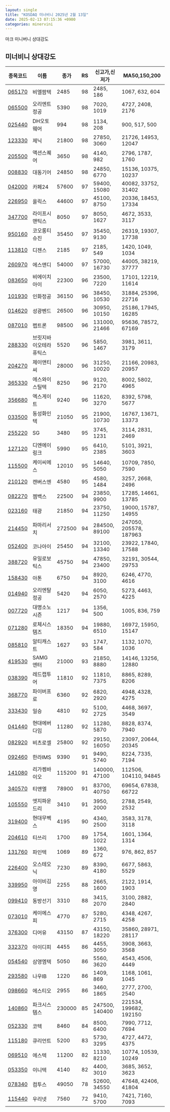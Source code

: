 ```yaml
---
layout: single
title: "KOSDAQ 미너비니 2025년 2월 13일"
date: 2025-02-13 07:15:36 +0900
categories: minervini
---
```

마크 미니버니 상대강도
## 미너비니 상대강도

|종목코드|이름|종가|RS|신고가,신저가|MA50,150,200|
|------|---|---|--|---------|------------|
|[065170](https://finance.daum.net/quotes/A065170)|비엘팜텍|2485|98|2485, 186|1067, 632, 604|
|[065500](https://finance.daum.net/quotes/A065500)|오리엔트정공|5390|98|7020, 1019|4727, 2408, 2176|
|[025440](https://finance.daum.net/quotes/A025440)|DH오토웨어|994|98|1134, 208|900, 517, 500|
|[123330](https://finance.daum.net/quotes/A123330)|제닉|21800|98|27850, 3060|21726, 14953, 12047|
|[205500](https://finance.daum.net/quotes/A205500)|액션스퀘어|3650|98|4140, 982|2796, 1787, 1760|
|[008830](https://finance.daum.net/quotes/A008830)|대동기어|24850|98|24850, 6770|15136, 10375, 10237|
|[042000](https://finance.daum.net/quotes/A042000)|카페24|57600|97|59400, 15080|40082, 33752, 31402|
|[226950](https://finance.daum.net/quotes/A226950)|올릭스|44600|97|45100, 8750|20336, 18453, 17334|
|[347700](https://finance.daum.net/quotes/A347700)|라이프시맨틱스|8050|97|8050, 1627|4672, 3533, 3117|
|[950160](https://finance.daum.net/quotes/A950160)|코오롱티슈진|35450|97|35450, 9130|26319, 19307, 17738|
|[113810](https://finance.daum.net/quotes/A113810)|디젠스|2185|97|2185, 549|1420, 1049, 1034|
|[260970](https://finance.daum.net/quotes/A260970)|에스앤디|54000|97|57000, 16730|44005, 38219, 37777|
|[083650](https://finance.daum.net/quotes/A083650)|비에이치아이|22300|96|23500, 7220|17101, 12219, 11614|
|[101930](https://finance.daum.net/quotes/A101930)|인화정공|36150|96|38450, 10530|31884, 25396, 22716|
|[014620](https://finance.daum.net/quotes/A014620)|성광벤드|26500|96|30950, 10150|25186, 17945, 16285|
|[087010](https://finance.daum.net/quotes/A087010)|펩트론|98500|96|131000, 21466|95636, 78572, 67169|
|[288330](https://finance.daum.net/quotes/A288330)|브릿지바이오테라퓨틱스|5520|96|5850, 1467|3981, 3611, 3179|
|[204270](https://finance.daum.net/quotes/A204270)|제이앤티씨|28000|96|31250, 10020|21166, 20983, 20957|
|[365330](https://finance.daum.net/quotes/A365330)|에스와이스틸텍|8250|96|9120, 2170|8002, 5802, 4965|
|[356680](https://finance.daum.net/quotes/A356680)|엑스게이트|9240|96|11620, 3270|8392, 5798, 5677|
|[033500](https://finance.daum.net/quotes/A033500)|동성화인텍|21050|95|21900, 10730|16767, 13671, 13373|
|[255220](https://finance.daum.net/quotes/A255220)|SG|3480|95|3745, 1231|3114, 2831, 2469|
|[127120](https://finance.daum.net/quotes/A127120)|디엔에이링크|5990|95|6410, 2385|5101, 3921, 3603|
|[115500](https://finance.daum.net/quotes/A115500)|케이씨에스|12010|95|14640, 5050|10709, 7850, 7590|
|[210120](https://finance.daum.net/quotes/A210120)|캔버스엔|4580|95|4580, 1484|3257, 2668, 2496|
|[082270](https://finance.daum.net/quotes/A082270)|젬백스|22500|94|23850, 9900|17285, 14661, 13785|
|[023160](https://finance.daum.net/quotes/A023160)|태광|21850|94|23750, 11250|19000, 15787, 14955|
|[214450](https://finance.daum.net/quotes/A214450)|파마리서치|272500|94|284500, 89100|247050, 205578, 187963|
|[052400](https://finance.daum.net/quotes/A052400)|코나아이|25450|94|32100, 13340|23922, 17840, 17588|
|[388720](https://finance.daum.net/quotes/A388720)|유일로보틱스|45750|94|47850, 23400|32191, 30544, 29753|
|[158430](https://finance.daum.net/quotes/A158430)|아톤|6750|94|8920, 3100|6246, 4770, 4616|
|[014940](https://finance.daum.net/quotes/A014940)|오리엔탈정공|5420|94|6050, 2570|5273, 4463, 4225|
|[007720](https://finance.daum.net/quotes/A007720)|대명소노시즌|1217|94|1356, 500|1005, 836, 759|
|[071280](https://finance.daum.net/quotes/A071280)|로체시스템즈|18350|94|19880, 6510|16972, 15950, 15147|
|[085810](https://finance.daum.net/quotes/A085810)|알티캐스트|1627|93|1747, 584|1132, 1070, 1036|
|[419530](https://finance.daum.net/quotes/A419530)|SAMG엔터|21000|93|21850, 8880|14146, 13256, 12880|
|[038390](https://finance.daum.net/quotes/A038390)|레드캡투어|11810|92|11810, 7375|8865, 8289, 8206|
|[368770](https://finance.daum.net/quotes/A368770)|파이버프로|6360|92|6820, 2920|4948, 4328, 4275|
|[333430](https://finance.daum.net/quotes/A333430)|일승|4810|92|5100, 2725|4468, 3697, 3549|
|[041440](https://finance.daum.net/quotes/A041440)|현대에버다임|11280|92|11280, 5870|8828, 8374, 7940|
|[082920](https://finance.daum.net/quotes/A082920)|비츠로셀|25800|92|29150, 16050|23097, 20644, 20345|
|[092460](https://finance.daum.net/quotes/A092460)|한라IMS|9390|91|9490, 5740|8224, 7335, 7194|
|[141080](https://finance.daum.net/quotes/A141080)|리가켐바이오|115200|91|140000, 47100|112506, 104110, 94845|
|[340570](https://finance.daum.net/quotes/A340570)|티앤엘|78900|91|83700, 40750|69654, 67838, 66722|
|[105550](https://finance.daum.net/quotes/A105550)|엣지파운드리|3410|91|3950, 2000|2788, 2549, 2532|
|[319400](https://finance.daum.net/quotes/A319400)|현대무벡스|4195|90|4340, 2500|3583, 3178, 3118|
|[204610](https://finance.daum.net/quotes/A204610)|티쓰리|1700|89|1754, 1022|1601, 1364, 1314|
|[131760](https://finance.daum.net/quotes/A131760)|파인텍|1069|89|1360, 672|976, 862, 857|
|[226400](https://finance.daum.net/quotes/A226400)|오스테오닉|7230|89|8390, 4180|6677, 5863, 5529|
|[339950](https://finance.daum.net/quotes/A339950)|아이비김영|2255|88|2665, 1600|2122, 1914, 1903|
|[099410](https://finance.daum.net/quotes/A099410)|동방선기|3310|88|3415, 2070|3100, 2882, 2840|
|[073010](https://finance.daum.net/quotes/A073010)|케이에스피|4770|87|5280, 2715|4348, 4267, 4258|
|[376300](https://finance.daum.net/quotes/A376300)|디어유|43150|87|43150, 18220|35860, 28971, 28117|
|[332370](https://finance.daum.net/quotes/A332370)|아이디피|4455|86|4455, 3050|3908, 3663, 3568|
|[054540](https://finance.daum.net/quotes/A054540)|삼영엠텍|5050|86|5560, 3620|4543, 4506, 4449|
|[293580](https://finance.daum.net/quotes/A293580)|나우IB|1220|86|1409, 869|1168, 1061, 1045|
|[098660](https://finance.daum.net/quotes/A098660)|에스티오|2955|86|3460, 1865|2777, 2700, 2540|
|[140860](https://finance.daum.net/quotes/A140860)|파크시스템스|230000|85|247500, 140400|221534, 199682, 192150|
|[052330](https://finance.daum.net/quotes/A052330)|코텍|8460|84|8500, 6400|7990, 7712, 7694|
|[115180](https://finance.daum.net/quotes/A115180)|큐리언트|5200|83|5730, 3295|4727, 4472, 4375|
|[069510](https://finance.daum.net/quotes/A069510)|에스텍|11200|82|11330, 8210|10774, 10539, 10249|
|[053350](https://finance.daum.net/quotes/A053350)|이니텍|4140|82|4400, 3010|3685, 3652, 3623|
|[078340](https://finance.daum.net/quotes/A078340)|컴투스|49050|78|52600, 34550|47648, 42406, 41804|
|[115440](https://finance.daum.net/quotes/A115440)|우리넷|7560|72|9410, 5700|7421, 7160, 7093|


